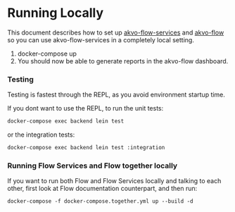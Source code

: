 # Running Locally

This document describes how to set up [akvo-flow-services](https://github.com/akvo/akvo-flow-services) and [akvo-flow](https://github.com/akvo/akvo-flow/) so you can use akvo-flow-services in a completely local setting.

1. docker-compose up
2. You should now be able to generate reports in the akvo-flow dashboard.

### Testing

Testing is fastest through the REPL, as you avoid environment startup
time.

If you dont want to use the REPL, to run the unit tests:

```sh
docker-compose exec backend lein test
```

or the integration tests:

```sh
docker-compose exec backend lein test :integration
```

### Running Flow Services and Flow together locally

If you want to run both Flow and Flow Services locally and talking to each other, first look at Flow documentation counterpart, and then run:

```
docker-compose -f docker-compose.together.yml up --build -d
```
